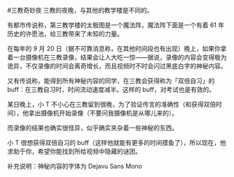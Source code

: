 #三教奇妙夜
三教的夜晚，与其他的教学楼是不同的。

有都市传说称，第三教学楼的太极图是一个魔法阵，魔法阵下面是一个有着 61 年历史的许愿池，给三教带来了未知的力量。

在每年的 9 月 20 日（据不可靠消息称，在其他时间段也有出现）晚上，如果你拿着一台摄像机在三教录像，结果会让人大吃一惊——据说，录像的内容会变得极为诡异，不仅录像的时间会离奇增长，而且视频时不时会闪过黑底白字的神秘内容。

又有传说称，能得到所有神秘内容的同学，在三教会获得称为「双倍自习」的 buff：在三教自习时，时间流动速度减半。这样的 buff，对考试也是有效的。

某日晚上，小 T 不小心在三教留到很晚，为了验证传言的准确性（和获得双倍时间），他拿出摄像机开始录像（不要问我摄像机是从哪儿来的）。

而录像的结果也确实很怪异，似乎确实夹杂着一些神秘的东西。

小 T 很想获得双倍自习的 buff（这样他就能有更多的时间摸鱼了），所以现在，他求助于你，希望你能找到所给视频中隐藏的谜团。

补充说明：神秘内容的字体为 Dejavu Sans Mono